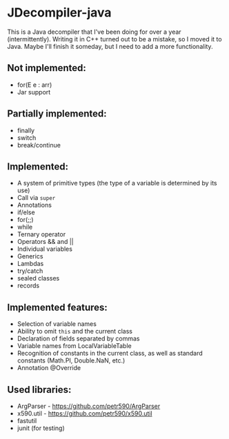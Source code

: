 # JDecompiler-java
This is a Java decompiler that I've been doing for over a year (intermittently).
Writing it in C++ turned out to be a mistake, so I moved it to Java.
Maybe I'll finish it someday, but I need to add a more functionality.

## Not implemented:
- for(E e : arr)
- Jar support

## Partially implemented:
- finally
- switch
- break/continue

## Implemented:
- A system of primitive types (the type of a variable is determined by its use)
- Call via `super`
- Annotations
- if/else
- for(;;)
- while
- Ternary operator
- Operators && and ||
- Individual variables
- Generics
- Lambdas
- try/catch
- sealed classes
- records

## Implemented features:
- Selection of variable names
- Ability to omit `this` and the current class
- Declaration of fields separated by commas
- Variable names from LocalVariableTable
- Recognition of constants in the current class, as well as standard constants (Math.PI, Double.NaN, etc.)
- Annotation @Override

## Used libraries:
- ArgParser - https://github.com/petr590/ArgParser
- x590.util - https://github.com/petr590/x590.util
- fastutil
- junit (for testing)
